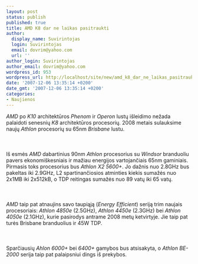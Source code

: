 ```yaml
---
layout: post
status: publish
published: true
title: AMD K8 dar ne laikas pasitraukti
author:
  display_name: Suvirintojas
  login: Suvirintojas
  email: dovrim@yahoo.com
  url: ''
author_login: Suvirintojas
author_email: dovrim@yahoo.com
wordpress_id: 953
wordpress_url: http://localhost/site/new/amd_k8_dar_ne_laikas_pasitraukti/
date: '2007-12-06 13:35:14 +0200'
date_gmt: '2007-12-06 13:35:14 +0200'
categories:
- Naujienos
---
```

<p><i>AMD</i> po <i>K10</i> architektūros <i>Phenom</i> ir <i>Operon</i> lustų išleidimo nežada palaidoti senesnių <i>K8</i> architektūros procesorių. 2008 metais sulauksime naujų <i>Athlon</i> procesorių su 65nm <i>Brisbane</i> lustu.<br />
<br><br />
<br>Iš esmės <i>AMD</i> dabartinius 90nm <i>Athlon</i> procesorius su <i>Windsor</i> branduoliu pavers ekonomiškesniais ir mažiau energijos vartojančiais 65nm gaminiais. Pirmasis toks procesorius bus <i>Athlon X2 5600+</i>. Jo dažnis nuo 2.8GHz bus pakeltas iki 2.9GHz, L2 spartinančiosios atminties kiekis sumažės nuo 2x1MB iki 2x512kB, o TDP reitingas sumažės nuo 89 vatų iki 65 vatų.<br />
<br><br />
<br><i>AMD</i> taip pat atnaujins savo taupiąją (<i>Energy Efficient</i>) seriją trim naujais procesoriais: <i>Athlon 4850e</i> (2.5GHz), <i>Athlon 4450e</i> (2.3GHz) bei <i>Athlon 4050e</i> (2.1GHz), kurie pasirodys antrame 2008 metų ketvirtyje. Jie taip pat turės Brisbane branduolius ir 45W TDP.<br />
<br><br />
<br>Sparčiausių <i>Ahlon 6000+</i> bei <i>6400+</i> gamybos bus atsisakyta, o <i>Athlon BE-2000</i> serija taip pat palaipsniui dings iš prekybos.</p>
